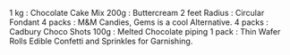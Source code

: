 1 kg : Chocolate Cake Mix
200g : Buttercream
2 feet Radius : Circular Fondant
4 packs : M&M Candies, Gems is a cool Alternative.
4 packs : Cadbury Choco Shots
100g : Melted Chocolate piping
1 pack : Thin Wafer Rolls
Edible Confetti and Sprinkles for Garnishing.